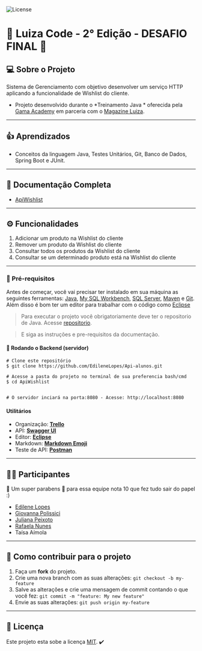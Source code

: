   
  <img alt="License" src="https://img.shields.io/badge/license-MIT-brightgreen">
  <a href="https://github.com/DivasLu/ApiWishlist/blob/master/LICENSE">
  </a>	
		

# 🚀 Luiza Code - 2° Edição - DESAFIO FINAL 🚀

## 💻 Sobre o Projeto

Sistema de Gerenciamento com objetivo desenvolver um serviço HTTP aplicando a funcionalidade de Wishlist do cliente.

- Projeto desenvolvido durante o *Treinamento Java * oferecida pela [Gama Academy](https://www.gama.academy/) em parceria com o [Magazine Luiza](https://www.magazineluiza.com/br-pt).

---

## :+1: Aprendizados
- Conceitos da linguagem Java, Testes Unitários, Git, Banco de Dados, Spring Boot e JUnit.

---

## 📃 Documentação Completa

- [ApiWishlist](http://localhost:8080/swagger-ui.html)

---

## ⚙️ [](https://github.com/DivasLu/ApiWishlist#funcionalidades)**Funcionalidades**

1) Adicionar um produto na Wishlist do cliente
2) Remover um produto da Wishlist do cliente
3) Consultar todos os produtos da Wishlist do cliente
4) Consultar se um determinado produto está na Wishlist do cliente

---

### :hammer: Pré-requisitos

Antes de começar, você vai precisar ter instalado em sua máquina as seguintes ferramentas:
[Java](https://www.oracle.com/br/java/technologies/javase-jdk11-downloads.html), [My SQL Workbench](https://dev.mysql.com/downloads/workbench/), [SQL Server](https://www.microsoft.com/pt-br/sql-server/sql-server-downloads), [Maven](https://maven.apache.org/download.cgi) e [Git](https://git-scm.com). 
 Além disso é bom ter um editor para trabalhar com o código como [Eclipse](https://www.eclipse.org/downloads/)

> Para executar o projeto você obrigatoriamente deve ter o repositorio de Java.
> Acesse [repositorio](https://github.com/DivasLu/ApiWishlist).

> E siga as instruções e pre-requisitos da documentação.

#### 🎲 Rodando o Backend (servidor)

```
# Clone este repositório
$ git clone https://github.com/EdileneLopes/Api-alunos.git

# Acesse a pasta do projeto no terminal de sua preferencia bash/cmd
$ cd ApiWishlist


# O servidor inciará na porta:8080 - Acesse: http://localhost:8080
```

#### [](https://github.com/DivasLu/ApiWishlist#utilitarios)**Utilitários**

-   Organização: **[Trello](https://trello.com/b/jwBE2zAm/atividades)**
-   API:  **[Swagger UI](https://swagger.io/tools/swagger-ui/)**
-   Editor: **[Eclipse](https://www.eclipse.org/)**
-   Markdown:  **[Markdown Emoji](https://gist.github.com/rxaviers/7360908)**
-   Teste de API:  **[Postman](https://www.postman.com/)**

---

## 👨‍💻 Participantes

💜 Um super parabens 👏 para essa equipe nota 10 que fez tudo sair do papel :)

 - [Edilene Lopes](https://www.linkedin.com/in/edilene-lopes)
 - [Giovanna Polissici](https://www.linkedin.com/in/giovanna-p-932771156/)
 - [Juliana Peixoto](https://www.linkedin.com/in/juliana-mattos-peixoto-0b574915a/)
 - [Rafaela Nunes](https://www.linkedin.com/in/rafaela-nunes-de-oliveira)
 - Taísa Aímola
	  
---    
    
## 💪 Como contribuir para o projeto

1. Faça um **fork** do projeto.
2. Crie uma nova branch com as suas alterações: `git checkout -b my-feature`
3. Salve as alterações e crie uma mensagem de commit contando o que você fez: `git commit -m "feature: My new feature"`
4. Envie as suas alterações: `git push origin my-feature`

---

## 📝 Licença

Este projeto esta sobe a licença [MIT](./LICENSE). :heavy_check_mark:


